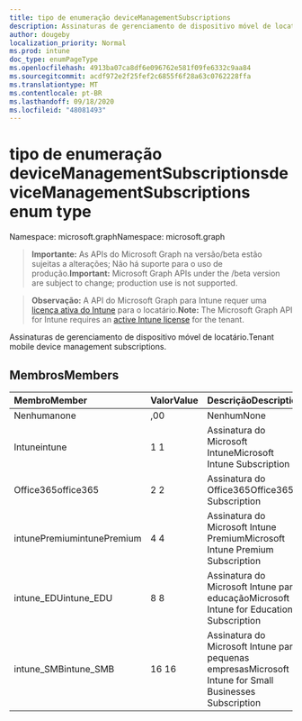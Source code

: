 ```yaml
---
title: tipo de enumeração deviceManagementSubscriptions
description: Assinaturas de gerenciamento de dispositivo móvel de locatário.
author: dougeby
localization_priority: Normal
ms.prod: intune
doc_type: enumPageType
ms.openlocfilehash: 4913ba07ca8df6e096762e581f09fe6332c9aa84
ms.sourcegitcommit: acdf972e2f25fef2c6855f6f28a63c0762228ffa
ms.translationtype: MT
ms.contentlocale: pt-BR
ms.lasthandoff: 09/18/2020
ms.locfileid: "48081493"
---
```

# <a name="devicemanagementsubscriptions-enum-type"></a><span data-ttu-id="3f25c-103">tipo de enumeração deviceManagementSubscriptions</span><span class="sxs-lookup"><span data-stu-id="3f25c-103">deviceManagementSubscriptions enum type</span></span>

<span data-ttu-id="3f25c-104">Namespace: microsoft.graph</span><span class="sxs-lookup"><span data-stu-id="3f25c-104">Namespace: microsoft.graph</span></span>

> <span data-ttu-id="3f25c-105">**Importante:** As APIs do Microsoft Graph na versão/beta estão sujeitas a alterações; Não há suporte para o uso de produção.</span><span class="sxs-lookup"><span data-stu-id="3f25c-105">**Important:** Microsoft Graph APIs under the /beta version are subject to change; production use is not supported.</span></span>

> <span data-ttu-id="3f25c-106">**Observação:** A API do Microsoft Graph para Intune requer uma [licença ativa do Intune](https://go.microsoft.com/fwlink/?linkid=839381) para o locatário.</span><span class="sxs-lookup"><span data-stu-id="3f25c-106">**Note:** The Microsoft Graph API for Intune requires an [active Intune license](https://go.microsoft.com/fwlink/?linkid=839381) for the tenant.</span></span>

<span data-ttu-id="3f25c-107">Assinaturas de gerenciamento de dispositivo móvel de locatário.</span><span class="sxs-lookup"><span data-stu-id="3f25c-107">Tenant mobile device management subscriptions.</span></span>

## <a name="members"></a><span data-ttu-id="3f25c-108">Membros</span><span class="sxs-lookup"><span data-stu-id="3f25c-108">Members</span></span>
|<span data-ttu-id="3f25c-109">Membro</span><span class="sxs-lookup"><span data-stu-id="3f25c-109">Member</span></span>|<span data-ttu-id="3f25c-110">Valor</span><span class="sxs-lookup"><span data-stu-id="3f25c-110">Value</span></span>|<span data-ttu-id="3f25c-111">Descrição</span><span class="sxs-lookup"><span data-stu-id="3f25c-111">Description</span></span>|
|:---|:---|:---|
|<span data-ttu-id="3f25c-112">Nenhuma</span><span class="sxs-lookup"><span data-stu-id="3f25c-112">none</span></span>|<span data-ttu-id="3f25c-113">,0</span><span class="sxs-lookup"><span data-stu-id="3f25c-113">0</span></span>|<span data-ttu-id="3f25c-114">Nenhum</span><span class="sxs-lookup"><span data-stu-id="3f25c-114">None</span></span>|
|<span data-ttu-id="3f25c-115">Intune</span><span class="sxs-lookup"><span data-stu-id="3f25c-115">intune</span></span>|<span data-ttu-id="3f25c-116">1 </span><span class="sxs-lookup"><span data-stu-id="3f25c-116">1</span></span>|<span data-ttu-id="3f25c-117">Assinatura do Microsoft Intune</span><span class="sxs-lookup"><span data-stu-id="3f25c-117">Microsoft Intune Subscription</span></span>|
|<span data-ttu-id="3f25c-118">Office365</span><span class="sxs-lookup"><span data-stu-id="3f25c-118">office365</span></span>|<span data-ttu-id="3f25c-119">2 </span><span class="sxs-lookup"><span data-stu-id="3f25c-119">2</span></span>|<span data-ttu-id="3f25c-120">Assinatura do Office365</span><span class="sxs-lookup"><span data-stu-id="3f25c-120">Office365 Subscription</span></span>|
|<span data-ttu-id="3f25c-121">intunePremium</span><span class="sxs-lookup"><span data-stu-id="3f25c-121">intunePremium</span></span>|<span data-ttu-id="3f25c-122">4 </span><span class="sxs-lookup"><span data-stu-id="3f25c-122">4</span></span>|<span data-ttu-id="3f25c-123">Assinatura do Microsoft Intune Premium</span><span class="sxs-lookup"><span data-stu-id="3f25c-123">Microsoft Intune Premium Subscription</span></span>|
|<span data-ttu-id="3f25c-124">intune_EDU</span><span class="sxs-lookup"><span data-stu-id="3f25c-124">intune_EDU</span></span>|<span data-ttu-id="3f25c-125">8 </span><span class="sxs-lookup"><span data-stu-id="3f25c-125">8</span></span>|<span data-ttu-id="3f25c-126">Assinatura do Microsoft Intune para educação</span><span class="sxs-lookup"><span data-stu-id="3f25c-126">Microsoft Intune for Education Subscription</span></span>|
|<span data-ttu-id="3f25c-127">intune_SMB</span><span class="sxs-lookup"><span data-stu-id="3f25c-127">intune_SMB</span></span>|<span data-ttu-id="3f25c-128">16 </span><span class="sxs-lookup"><span data-stu-id="3f25c-128">16</span></span>|<span data-ttu-id="3f25c-129">Assinatura do Microsoft Intune para pequenas empresas</span><span class="sxs-lookup"><span data-stu-id="3f25c-129">Microsoft Intune for Small Businesses Subscription</span></span>|






